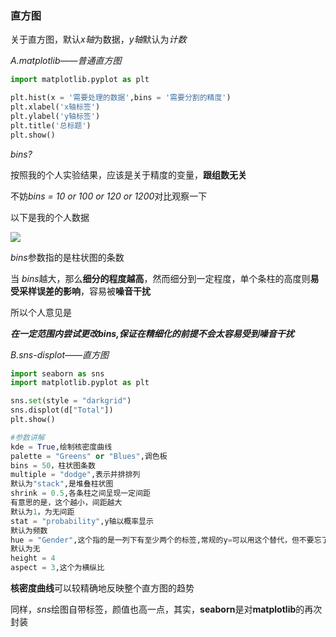### 直方图

关于直方图，默认*x轴*为数据，*y轴*默认为*计数*

*A.matplotlib——普通直方图*
```python
import matplotlib.pyplot as plt

plt.hist(x = '需要处理的数据',bins = '需要分割的精度')
plt.xlabel('x轴标签')
plt.ylabel('y轴标签')
plt.title('总标题')
plt.show()
```

*bins?*

按照我的个人实验结果，应该是关于精度的变量，**跟组数无关**

不妨*bins = 10 or 100 or 120 or 1200*对比观察一下

以下是我的个人数据

![](https://github.com/sherlcok314159/data_visualization/blob/main/Images/hist.png)

*bins*参数指的是柱状图的条数

当 *bins*越大，那么**细分的程度越高**，然而细分到一定程度，单个条柱的高度则**易受采样误差的影响**，容易被**噪音干扰**

所以个人意见是

***在一定范围内尝试更改bins,保证在精细化的前提不会太容易受到噪音干扰***

*B.sns-displot——直方图*
```python
import seaborn as sns
import matplotlib.pyplot as plt

sns.set(style = "darkgrid")
sns.displot(d["Total"])
plt.show()
```

```python
#参数讲解
kde = True,绘制核密度曲线
palette = "Greens" or "Blues",调色板
bins = 50，柱状图条数
multiple = "dodge",表示并排排列
默认为"stack",是堆叠柱状图
shrink = 0.5,各条柱之间呈现一定间距
有意思的是，这个越小，间距越大
默认为1，为无间距
stat = "probability",y轴以概率显示
默认为频数
hue = "Gender",这个指的是一列下有至少两个的标签,常规的y=可以用这个替代，但不要忘了x.而且绘制多图时必须要有
默认为无
height = 4
aspect = 3,这个为横纵比
```

**核密度曲线**可以较精确地反映整个直方图的趋势

同样，*sns*绘图自带标签，颜值也高一点，其实，**seaborn**是对**matplotlib**的再次封装